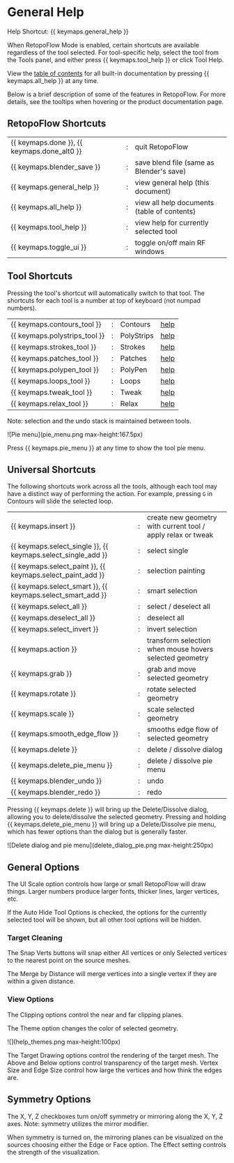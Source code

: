 # General Help

Help Shortcut: {{ keymaps.general_help }}

When RetopoFlow Mode is enabled, certain shortcuts are available regardless of the tool selected.
For tool-specific help, select the tool from the Tools panel, and either press {{ keymaps.tool_help }} or click Tool Help.

View the [table of contents](table_of_contents.md) for all built-in documentation by pressing {{ keymaps.all_help }} at any time.

Below is a brief description of some of the features in RetopoFlow.
For more details, see the tooltips when hovering or the product documentation page.


## RetopoFlow Shortcuts

|  |  |  |
| :--- | :--- | :--- |
| {{ keymaps.done }}, {{ keymaps.done_alt0 }} | : | quit RetopoFlow |
| {{ keymaps.blender_save }}   | : | save blend file (same as Blender's save) |
| {{ keymaps.general_help }}   | : | view general help (this document) |
| {{ keymaps.all_help }}       | : | view all help documents (table of contents) |
| {{ keymaps.tool_help }}      | : | view help for currently selected tool |
| {{ keymaps.toggle_ui }}      | : | toggle on/off main RF windows |

## Tool Shortcuts

Pressing the tool's shortcut will automatically switch to that tool.
The shortcuts for each tool is a number at top of keyboard (not numpad numbers).

|  |  |  |  |
| :--- | :--- | :--- | :--- |
| {{ keymaps.contours_tool }}   | : | Contours | [help](contours.md) |
| {{ keymaps.polystrips_tool }} | : | PolyStrips | [help](polystrips.md) |
| {{ keymaps.strokes_tool }}    | : | Strokes | [help](strokes.md) |
| {{ keymaps.patches_tool }}    | : | Patches | [help](patches.md) |
| {{ keymaps.polypen_tool }}    | : | PolyPen | [help](polypen.md) |
| {{ keymaps.loops_tool }}      | : | Loops | [help](loops.md) |
| {{ keymaps.tweak_tool }}      | : | Tweak | [help](tweak.md) |
| {{ keymaps.relax_tool }}      | : | Relax | [help](relax.md) |

Note: selection and the undo stack is maintained between tools.

![Pie menu](pie_menu.png max-height:167.5px)

Press {{ keymaps.pie_menu }} at any time to show the tool pie menu.



## Universal Shortcuts

The following shortcuts work across all the tools, although each tool may have a distinct way of performing the action.
For example, pressing `G` in Contours will slide the selected loop.

|  |  |  |
| :--- | :--- | :--- |
| {{ keymaps.insert }}                            | : | create new geometry with current tool / apply relax or tweak |
| {{ keymaps.select_single }}, {{ keymaps.select_single_add }}  | : | select single |
| {{ keymaps.select_paint }}, {{ keymaps.select_paint_add }}    | : | selection painting |
| {{ keymaps.select_smart }}, {{ keymaps.select_smart_add }}    | : | smart selection |
| {{ keymaps.select_all }}                        | : | select / deselect all |
| {{ keymaps.deselect_all }}                      | : | deselect all |
| {{ keymaps.select_invert }}                     | : | invert selection |
| {{ keymaps.action }}                            | : | transform selection when mouse hovers selected geometry |
| {{ keymaps.grab }}                              | : | grab and move selected geometry |
| {{ keymaps.rotate }}                            | : | rotate selected geometry |
| {{ keymaps.scale }}                             | : | scale selected geometry |
| {{ keymaps.smooth_edge_flow }}                  | : | smooths edge flow of selected geometry |
| {{ keymaps.delete }}                            | : | delete / dissolve dialog |
| {{ keymaps.delete_pie_menu }}                   | : | delete / dissolve pie menu
| {{ keymaps.blender_undo }}                      | : | undo |
| {{ keymaps.blender_redo }}                      | : | redo |

Pressing {{ keymaps.delete }} will bring up the Delete/Dissolve dialog, allowing you to delete/dissolve the selected geometry.
Pressing and holding {{ keymaps.delete_pie_menu }} will bring up a Delete/Dissolve pie menu, which has fewer options than the dialog but is generally faster.


![Delete dialog and pie menu](delete_dialog_pie.png max-height:250px)



## General Options

The UI Scale option controls how large or small RetopoFlow will draw things.
Larger numbers produce larger fonts, thicker lines, larger vertices, etc.

If the Auto Hide Tool Options is checked, the options for the currently selected tool will be shown, but all other tool options will be hidden.

<!-- The Maximize Area button will make the 3D view take up the entire Blender window, similar to pressing `Ctrl+Up` / `Shift+Space` / `Alt+F10`. -->




### Target Cleaning

The Snap Verts buttons will snap either All vertices or only Selected vertices to the nearest point on the source meshes.

The Merge by Distance will merge vertices into a single vertex if they are within a given distance.




### View Options

The Clipping options control the near and far clipping planes.

The Theme option changes the color of selected geometry.

![](help_themes.png max-height:100px)

The Target Drawing options control the rendering of the target mesh.
The Above and Below options control transparency of the target mesh.
Vertex Size and Edge Size control how large the vertices and how think the edges are.






## Symmetry Options

The X, Y, Z checkboxes turn on/off symmetry or mirroring along the X, Y, Z axes.
Note: symmetry utilizes the mirror modifier.

When symmetry is turned on, the mirroring planes can be visualized on the sources choosing either the Edge or Face option.
The Effect setting controls the strength of the visualization.